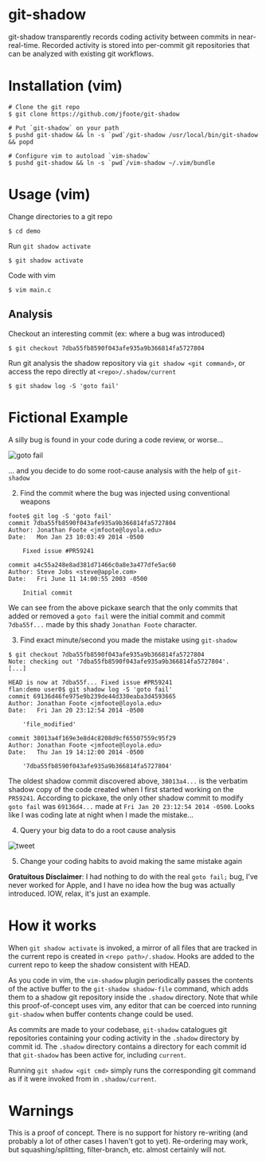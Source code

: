 # git-shadow

git-shadow transparently records coding activity between commits in near-real-time. Recorded activity is stored into per-commit git repositories that can be analyzed with existing git workflows.

# Installation (vim)

```
# Clone the git repo
$ git clone https://github.com/jfoote/git-shadow

# Put `git-shadow` on your path
$ pushd git-shadow && ln -s `pwd`/git-shadow /usr/local/bin/git-shadow && popd

# Configure vim to autoload `vim-shadow`
$ pushd git-shadow && ln -s `pwd`/vim-shadow ~/.vim/bundle
```

# Usage (vim)

Change directories to a git repo

```
$ cd demo
```

Run `git shadow activate`

```
$ git shadow activate
```

Code with vim

```
$ vim main.c
```

## Analysis

Checkout an interesting commit (ex: where a bug was introduced)

```
$ git checkout 7dba55fb8590f043afe935a9b366814fa5727804
```

Run git analysis the shadow repository via `git shadow <git command>`, or access the repo directly at `<repo>/.shadow/current`

```
$ git shadow log -S 'goto fail'
```

# Fictional Example

A silly bug is found in your code during a code review, or worse...

![goto fail](http://foote.pub/images/goto-fail.png)

... and you decide to do some root-cause analysis with the help of `git-shadow`

2. Find the commit where the bug was injected using conventional weapons

```
foote$ git log -S 'goto fail'
commit 7dba55fb8590f043afe935a9b366814fa5727804
Author: Jonathan Foote <jmfoote@loyola.edu>
Date:   Mon Jan 23 10:03:49 2014 -0500

    Fixed issue #PR59241

commit a4c55a248e8ad381d71466c0a8e3a477dfe5ac60
Author: Steve Jobs <steve@apple.com>
Date:   Fri June 11 14:00:55 2003 -0500

    Initial commit
```

We can see from the above pickaxe search that the only commits that added or removed a `goto fail` were the initial commit and commit `7dba55f...` made by this shady `Jonathan Foote` character.

3. Find exact minute/second you made the mistake using `git-shadow`

```
$ git checkout 7dba55fb8590f043afe935a9b366814fa5727804
Note: checking out '7dba55fb8590f043afe935a9b366814fa5727804'.
[...]

HEAD is now at 7dba55f... Fixed issue #PR59241
flan:demo user0$ git shadow log -S 'goto fail'
commit 69136d46fe975e9b239de44d330eaba3d4593665
Author: Jonathan Foote <jmfoote@loyola.edu>
Date:   Fri Jan 20 23:12:54 2014 -0500

    'file_modified'

commit 38013a4f169e3e8d4c8208d9cf65507559c95f29
Author: Jonathan Foote <jmfoote@loyola.edu>
Date:   Thu Jan 19 14:12:00 2014 -0500

    '7dba55fb8590f043afe935a9b366814fa5727804'
```

The oldest shadow commit discovered above, `38013a4...` is the verbatim shadow copy of the code created when I first started working on the `PR59241`. According to pickaxe, the only other shadow commit to modify `goto fail` was `69136d4...` made at `Fri Jan 20 23:12:54 2014 -0500`. Looks like I was coding late at night when I made the mistake...

4. Query your big data to do a root cause analysis

![tweet](http://foote.pub/images/goto-fail-tweet.png)

5. Change your coding habits to avoid making the same mistake again

**Gratuitous Disclaimer**: I had nothing to do with the real `goto fail;` bug, I've never worked for Apple, and I have no idea how the bug was actually introduced. IOW, relax, it's just an example.

# How it works

When `git shadow activate` is invoked, a mirror of all files that are tracked in the current repo is created in `<repo path>/.shadow`. Hooks are added to the current repo to keep the shadow consistent with HEAD. 

As you code in vim, the `vim-shadow` plugin periodically passes the contents of the active buffer to the `git-shadow shadow-file` command, which adds them to a shadow git repository inside the `.shadow` directory. Note that while this proof-of-concept uses vim, any editor that can be coerced into running `git-shadow` when buffer contents change could be used.

As commits are made to your codebase, `git-shadow` catalogues git repositories containing your coding activity in the `.shadow` directory by commit id. The `.shadow` directory contains a directory for each commit id that `git-shadow` has been active for, including `current`. 

Running `git shadow <git cmd>` simply runs the corresponding git command as if it were invoked from in `.shadow/current`.

# Warnings

This is a proof of concept. There is no support for history re-writing (and probably a lot of other cases I haven't got to yet). Re-ordering may work, but squashing/splitting, filter-branch, etc. almost certainly will not. 
